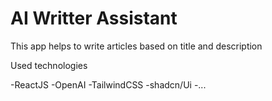 # AI Writter Assistant

This app helps to write articles based on title and description

Used technologies

-ReactJS
-OpenAI
-TailwindCSS
-shadcn/Ui
-...